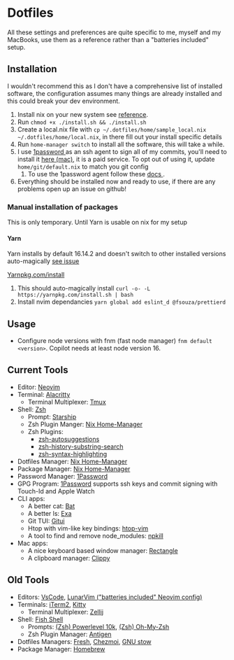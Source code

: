 # Dotfiles

All these settings and preferences are quite specific to me, myself and my MacBooks, use them as a reference rather than a "batteries included" setup.

## Installation

I wouldn't recommend this as I don't have a comprehensive list of installed software, the configuration assumes many things are already installed and this could break your dev environment.

1. Install nix on your new system see [reference](https://gist.github.com/mandrean/65108e0898629e20afe1002d8bf4f223).
2. Run `chmod +x ./install.sh && ./install.sh`
3. Create a local.nix file with `cp ~/.dotfiles/home/sample_local.nix ~/.dotfiles/home/local.nix`, in there fill out your install specific details
4. Run `home-manager switch` to install all the software, this will take a while.
5. I use [ 1password ](https://1password.com/) as an ssh agent to sign all of my commits, you'll need to install it [ here (mac)](https://1password.com/downloads/mac/), it is a paid service. To opt out of using it, update `home/git/default.nix` to match you git config
   1. To use the 1password agent follow these [ docs ](https://developer.1password.com/docs/ssh/git-commit-signing).
6. Everything should be installed now and ready to use, if there are any problems open up an issue on github!

### Manual installation of packages

This is only temporary. Until Yarn is usable on nix for my setup

#### Yarn

Yarn installs by default 16.14.2 and doesn't switch to other installed versions auto-magically [see issue](https://github.com/NixOS/nixpkgs/issues/14563)

[Yarnpkg.com/install](https://classic.yarnpkg.com/lang/en/docs/install/#mac-stable)

1. This should auto-magically install `curl -o- -L https://yarnpkg.com/install.sh | bash`
2. Install nvim dependancies `yarn global add eslint_d @fsouza/prettierd`

## Usage

- Configure node versions with fnm (fast node manager) `fnm default <version>`. Copilot needs at least node version 16.

## Current Tools

- Editor: [Neovim](https://github.com/neovim/neovim)
- Terminal: [Alacritty](https://github.com/alacritty/alacritty#installation)
  - Terminal Multiplexer: [Tmux](https://github.com/tmux/tmux)
- Shell: [Zsh](https://zsh.sourceforge.io/Intro/intro_toc.html)
  - Prompt: [Starship](https://starship.rs/guide/#%F0%9F%9A%80-installation)
  - Zsh Plugin Manger: [Nix Home-Manager](https://github.com/nix-community/home-manager)
  - Zsh Plugins:
    - [zsh-autosuggestions](https://github.com/zsh-users/zsh-autosuggestions)
    - [zsh-history-substring-search](https://github.com/zsh-users/zsh-history-substring-search)
    - [zsh-syntax-highlighting](https://github.com/zsh-users/zsh-syntax-highlighting)
- Dotfiles Manager: [Nix Home-Manager](https://github.com/nix-community/home-manager)
- Package Manager: [Nix Home-Manager](https://github.com/nix-community/home-manager)
- Password Manager: [1Password](https://1password.com/)
- GPG Program: [1Password](https://developer.1password.com/docs/ssh) supports ssh keys and commit signing with Touch-Id and Apple Watch
- CLI apps:
  - A better cat: [Bat](https://github.com/sharkdp/bat)
  - A better ls: [Exa](https://github.com/ogham/exa)
  - Git TUI: [Gitui](https://github.com/extrawurst/gitui#6--installation-top-)
  - Htop with vim-like key bindings: [htop-vim](https://github.com/KoffeinFlummi/htop-vim)
  - A tool to find and remove node_modules: [npkill](https://github.com/voidcosmos/npkill)
- Mac apps:
  - A nice keyboard based window manager: [Rectangle](https://rectangleapp.com/)
  - A clipboard manager: [Clippy](https://github.com/Clipy/Clipy)

## Old Tools

- Editors: [VsCode](https://github.com/microsoft/vscode), [LunarVim ("batteries included" Neovim config)](https://github.com/lunarvim/lunarvim)
- Terminals: [iTerm2](https://iterm2.com/), [Kitty](https://github.com/kovidgoyal/kitty)
  - Terminal Multiplexer: [Zellij](https://github.com/zellij-org/zellij#how-do-i-install-it)
- Shell: [Fish Shell](https://fishshell.com/)
  - Prompts: [(Zsh) Powerlevel 10k](https://github.com/romkatv/powerlevel10k), [(Zsh) Oh-My-Zsh](https://github.com/ohmyzsh/ohmyzsh)
  - Zsh Plugin Manager: [Antigen](https://github.com/zsh-users/antigen)
- Dotfiles Managers: [Fresh](https://github.com/freshshell/fresh/), [Chezmoi](https://www.chezmoi.io/docs/install/), [GNU stow](https://www.gnu.org/software/stow/manual/stow.html)
- Package Manager: [Homebrew](https://brew.sh/)
